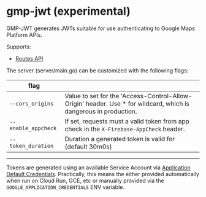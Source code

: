 # gmp-jwt (experimental)

GMP-JWT generates JWTs suitable for use authenticating to Google Maps Platform APIs.

Supports:

* [Routes API](https://developers.google.com/maps/documentation/routes)

The server (server/main.go) can be customized with the following flags:

|flag||
|------|-|
| `--cors_origins` | Value to set for the 'Access-Control-Allow-Origin' header.  Use * for wildcard, which is dangerous in production. |
| `--enable_appcheck`| If set, requests must a valid token from app check in the `X-Firebase-AppCheck` header. |
| `--token_duration` | Duration a generated token is valid for (default 30m0s) |

------

Tokens are generated using an available Service Account via [Application Default Credentials](https://cloud.google.com/docs/authentication/provide-credentials-adc).
Practically, this means the either provided automatically when run on Cloud Run, GCE, etc
or manually provided via the `GOOGLE_APPLICATION_CREDENTIALS` ENV variable.